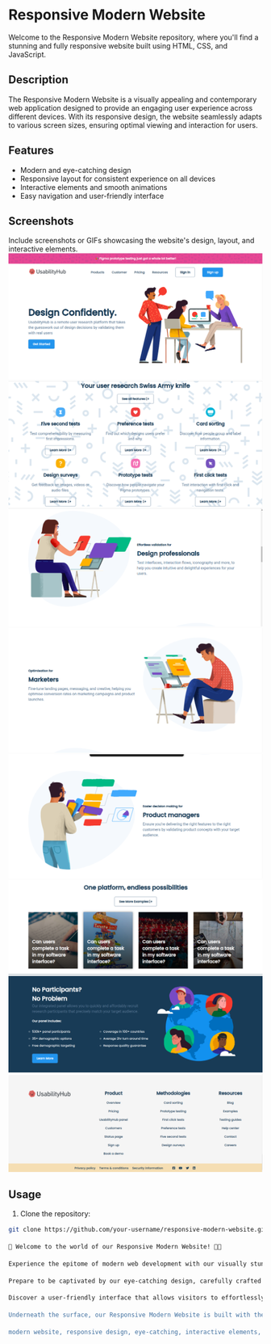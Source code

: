 # Responsive Modern Website

Welcome to the Responsive Modern Website repository, where you'll find a stunning and fully responsive website built using HTML, CSS, and JavaScript.

## Description

The Responsive Modern Website is a visually appealing and contemporary web application designed to provide an engaging user experience across different devices. With its responsive design, the website seamlessly adapts to various screen sizes, ensuring optimal viewing and interaction for users.

## Features

- Modern and eye-catching design
- Responsive layout for consistent experience on all devices
- Interactive elements and smooth animations
- Easy navigation and user-friendly interface

## Screenshots

Include screenshots or GIFs showcasing the website's design, layout, and interactive elements.
![header-section of website](screenshot/head-section.png)
![card-section of website](screenshot/card-section.png)
![testimonial1 of website](screenshot/testimonial1.png)
![testimonial2 of website](screenshot/testimonial2.png)
![testimonial3 of website](screenshot/testimonial3.png)
![footer-card-section of website](screenshot/footer-card.png)
![feature-section of website](screenshot/feature-section.png)
![footer of website](screenshot/footer.png)


## Usage

1. Clone the repository:

```bash
git clone https://github.com/your-username/responsive-modern-website.git

🌟 Welcome to the world of our Responsive Modern Website! 🎉✨

Experience the epitome of modern web development with our visually stunning and engaging website. Designed with a focus on user experience, our responsive design ensures that the website seamlessly adapts to different screen sizes, providing an optimal viewing experience on all devices. 💻📱

Prepare to be captivated by our eye-catching design, carefully crafted to leave a lasting impression. The website boasts a perfect blend of modern aesthetics, interactive elements, and smooth animations that bring your content to life. 🎨🌐🔥

Discover a user-friendly interface that allows visitors to effortlessly navigate through the website, ensuring a seamless browsing experience. From intuitive menus to easy-to-use interactive features, we've got you covered. ✨🚀🌟

Underneath the surface, our Responsive Modern Website is built with the power trio of HTML, CSS, and JavaScript. This combination enables dynamic functionality, smooth transitions, and an interactive environment for your visitors to explore. Dive into the realm of web development as you contribute to this exciting project. 💪💻🌟

modern website, responsive design, eye-catching, interactive elements, smooth animations, HTML, CSS, JavaScript, web development, project, user-friendly
